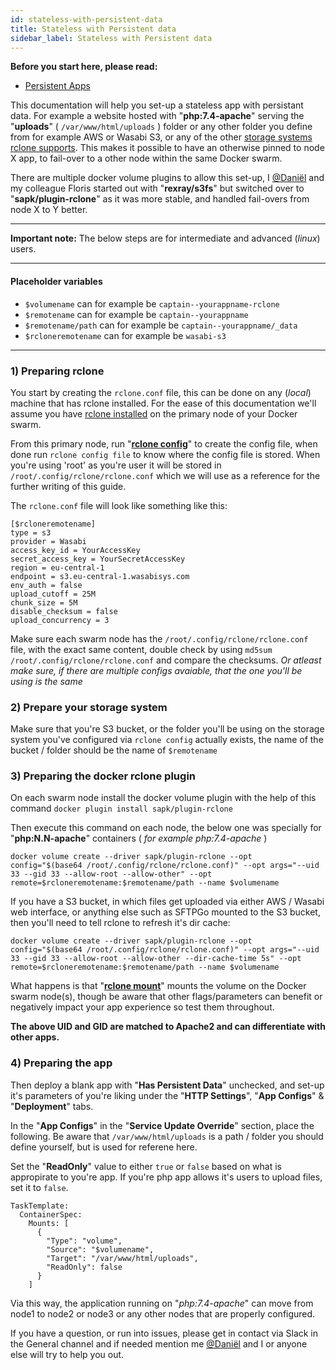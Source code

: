 ```yaml
---
id: stateless-with-persistent-data
title: Stateless with Persistent data
sidebar_label: Stateless with Persistent data
---
```



**Before you start here, please read:**

* [Persistent Apps](persistent-apps.md)


This documentation will help you set-up a stateless app with persistant data. For example a website hosted with "**php:7.4-apache**" serving the "**uploads**" ( `/var/www/html/uploads` ) folder or any other folder you define from for example AWS or Wasabi S3, or any of the other [storage systems rclone supports](https://rclone.org/overview/). This makes it possible to have an otherwise pinned to node X app, to fail-over to a other node within the same Docker swarm.

There are multiple docker volume plugins to allow this set-up, I [@Daniël](https://caprover.slack.com/archives/DLR2Q4TC1) and my colleague Floris started out with "**rexray/s3fs**" but switched over to "**sapk/plugin-rclone**" as it was more stable, and handled fail-overs from node X to Y better.

---

**Important note:** The below steps are for intermediate and advanced (*linux*) users.

---

#### Placeholder variables

* `$volumename` can for example be `captain--yourappname-rclone`
* `$remotename` can for example be `captain--yourappname`
* `$remotename/path` can for example be `captain--yourappname/_data`
* `$rcloneremotename` can for example be `wasabi-s3`

---

### 1) Preparing rclone

You start by creating the `rclone.conf` file, this can be done on any (*local*) machine that has rclone installed.
For the ease of this documentation we'll assume you have [rclone installed](https://rclone.org/install/) on the primary node of your Docker swarm.

From this primary node, run "**[rclone config](https://rclone.org/commands/rclone_config/)**" to create the config file, when done run `rclone config file` to know where the config file is stored.
When you're using 'root' as you're user it will be stored in `/root/.config/rclone/rclone.conf` which we will use as a reference for the further writing of this guide.

The `rclone.conf` file will look like something like this:

```
[$rcloneremotename]
type = s3
provider = Wasabi
access_key_id = YourAccessKey
secret_access_key = YourSecretAccessKey
region = eu-central-1
endpoint = s3.eu-central-1.wasabisys.com
env_auth = false
upload_cutoff = 25M
chunk_size = 5M
disable_checksum = false
upload_concurrency = 3
```

Make sure each swarm node has the `/root/.config/rclone/rclone.conf` file, with the exact same content, double check by using `md5sum /root/.config/rclone/rclone.conf` and compare the checksums.
*Or atleast make sure, if there are multiple configs avaiable, that the one you'll be using is the same*

### 2) Prepare your storage system

Make sure that you're S3 bucket, or the folder you'll be using on the storage system you've configured via `rclone config` actually exists, the name of the bucket / folder should be the name of `$remotename`

### 3) Preparing the docker rclone plugin

On each swarm node install the docker volume plugin with the help of this command `docker plugin install sapk/plugin-rclone`

Then execute this command on each node, the below one was specially for "**php:N.N-apache**" containers ( _for example php:7.4-apache_ )

```
docker volume create --driver sapk/plugin-rclone --opt config="$(base64 /root/.config/rclone/rclone.conf)" --opt args="--uid 33 --gid 33 --allow-root --allow-other" --opt remote=$rcloneremotename:$remotename/path --name $volumename
```

If you have a S3 bucket, in which files get uploaded via either AWS / Wasabi web interface, or anything else such as SFTPGo mounted to the S3 bucket, then you'll need to tell rclone to refresh it's dir cache:

```
docker volume create --driver sapk/plugin-rclone --opt config="$(base64 /root/.config/rclone/rclone.conf)" --opt args="--uid 33 --gid 33 --allow-root --allow-other --dir-cache-time 5s" --opt remote=$rcloneremotename:$remotename/path --name $volumename
```

What happens is that "**[rclone mount](https://rclone.org/commands/rclone_mount/)**" mounts the volume on the Docker swarm node(s), though be aware that other flags/parameters can benefit or negatively impact your app experience so test them throughout.

**The above UID and GID are matched to Apache2 and can differentiate with other apps.**

### 4) Preparing the app

Then deploy a blank app with "**Has Persistent Data**" unchecked, and set-up it's parameters of you're liking under the "**HTTP Settings**", "**App Configs**" & "**Deployment**" tabs.

In the "**App Configs**" in the "**Service Update Override**" section, place the following.
Be aware that `/var/www/html/uploads` is a path / folder you should define yourself, but is used for referene here.

Set the "**ReadOnly**" value to either `true` or `false` based on what is appropirate to you're app.
If you're php app allows it's users to upload files, set it to `false`.

```
TaskTemplate:
  ContainerSpec:
    Mounts: [
      {
        "Type": "volume",
        "Source": "$volumename",
        "Target": "/var/www/html/uploads",
        "ReadOnly": false
      }
    ]
```

Via this way, the application running on "*php:7.4-apache*" can move from node1 to node2 or node3 or any other nodes that are properly configured.

If you have a question, or run into issues, please get in contact via Slack in the General channel and if needed mention me [@Daniël](https://caprover.slack.com/archives/DLR2Q4TC1) and I or anyone else will try to help you out.
